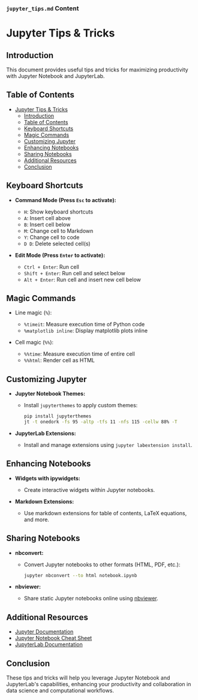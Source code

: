 ### `jupyter_tips.md` Content

# Jupyter Tips & Tricks

## Introduction

This document provides useful tips and tricks for maximizing productivity with Jupyter Notebook and JupyterLab.

## Table of Contents

- [Jupyter Tips \& Tricks](#jupyter-tips--tricks)
  - [Introduction](#introduction)
  - [Table of Contents](#table-of-contents)
  - [Keyboard Shortcuts](#keyboard-shortcuts)
  - [Magic Commands](#magic-commands)
  - [Customizing Jupyter](#customizing-jupyter)
  - [Enhancing Notebooks](#enhancing-notebooks)
  - [Sharing Notebooks](#sharing-notebooks)
  - [Additional Resources](#additional-resources)
  - [Conclusion](#conclusion)

## Keyboard Shortcuts

- **Command Mode (Press `Esc` to activate):**
  - `H`: Show keyboard shortcuts
  - `A`: Insert cell above
  - `B`: Insert cell below
  - `M`: Change cell to Markdown
  - `Y`: Change cell to code
  - `D D`: Delete selected cell(s)

- **Edit Mode (Press `Enter` to activate):**
  - `Ctrl + Enter`: Run cell
  - `Shift + Enter`: Run cell and select below
  - `Alt + Enter`: Run cell and insert new cell below

## Magic Commands

- Line magic (`%`):
  - `%timeit`: Measure execution time of Python code
  - `%matplotlib inline`: Display matplotlib plots inline

- Cell magic (`%%`):
  - `%%time`: Measure execution time of entire cell
  - `%%html`: Render cell as HTML

## Customizing Jupyter

- **Jupyter Notebook Themes:**

  - Install `jupyterthemes` to apply custom themes:

    ```bash
    pip install jupyterthemes
    jt -t onedork -fs 95 -altp -tfs 11 -nfs 115 -cellw 88% -T
    ```

- **JupyterLab Extensions:**
  - Install and manage extensions using `jupyter labextension install`.

## Enhancing Notebooks

- **Widgets with ipywidgets:**
  - Create interactive widgets within Jupyter notebooks.

- **Markdown Extensions:**
  - Use markdown extensions for table of contents, LaTeX equations, and more.

## Sharing Notebooks

- **nbconvert:**
  - Convert Jupyter notebooks to other formats (HTML, PDF, etc.):
    ```bash
    jupyter nbconvert --to html notebook.ipynb
    ```

- **nbviewer:**
  - Share static Jupyter notebooks online using [nbviewer](https://nbviewer.jupyter.org/).

## Additional Resources

- [Jupyter Documentation](https://jupyter.org/documentation)
- [Jupyter Notebook Cheat Sheet](https://www.cheatography.com/weidadeyue/cheat-sheets/jupyter-notebook/pdf/)
- [JupyterLab Documentation](https://jupyterlab.readthedocs.io/en/stable/)

## Conclusion

These tips and tricks will help you leverage Jupyter Notebook and JupyterLab's capabilities, enhancing your productivity and collaboration in data science and computational workflows.
